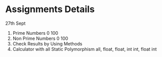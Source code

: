# Assignments Details

27th Sept

1. Prime Numbers 0 100
2. Non Prime Numbers 0 100
3. Check Results by Using Methods
4. Calculator with all Static Polymorphism all, float, float, int int, float int



